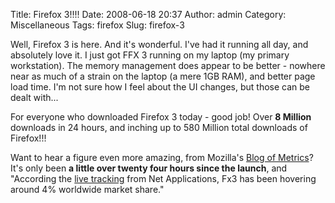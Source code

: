 Title: Firefox 3!!!!
Date: 2008-06-18 20:37
Author: admin
Category: Miscellaneous
Tags: firefox
Slug: firefox-3

Well, Firefox 3 is here. And it's wonderful. I've had it running all
day, and absolutely love it. I just got FFX 3 running on my laptop (my
primary workstation). The memory management does appear to be better -
nowhere near as much of a strain on the laptop (a mere 1GB RAM), and
better page load time. I'm not sure how I feel about the UI changes, but
those can be dealt with...

For everyone who downloaded Firefox 3 today - good job! Over
<span style="font-weight: bold;">8 Million</span> downloads in 24 hours,
and inching up to 580 Million total downloads of Firefox!!!

Want to hear a figure even more amazing, from Mozilla's [Blog of
Metrics][]? It's only been <span style="font-weight: bold;">a little
over twenty four hours since the launch</span>, and "According the [live
tracking][] from Net Applications, Fx3 has been hovering around 4%
worldwide market share."

  [Blog of Metrics]: http://blog.mozilla.com/metrics/
  [live tracking]: http://marketshare.hitslink.com/report.aspx?qprid=31
